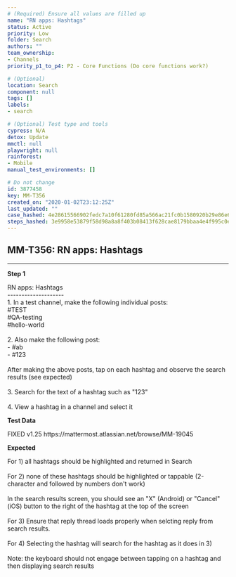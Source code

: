 ```yaml
---
# (Required) Ensure all values are filled up
name: "RN apps: Hashtags"
status: Active
priority: Low
folder: Search
authors: ""
team_ownership: 
- Channels
priority_p1_to_p4: P2 - Core Functions (Do core functions work?)

# (Optional)
location: Search
component: null
tags: []
labels: 
- search

# (Optional) Test type and tools
cypress: N/A
detox: Update
mmctl: null
playwright: null
rainforest: 
- Mobile
manual_test_environments: []

# Do not change
id: 3877458
key: MM-T356
created_on: "2020-01-02T23:12:25Z"
last_updated: ""
case_hashed: 4e28615566902fedc7a10f61280fd85a566ac21fc0b1580920b29e86e63856e3a15a88d0c8c51e966b6000abad6ac5a7
steps_hashed: 3e9958e53879f58d98a8a8f403b08413f628cae8179bbaa4e4f995c0ef8cda834d864235ead483b5601885d3d395c95a
---
```


<!-- (Auto-generated) Based on frontmatter's "key" and "name" -->

## MM-T356: RN apps: Hashtags

---

**Step 1**

RN apps: Hashtags\
\--------------------\
1\. In a test channel, make the following individual posts:\
\#TEST\
\#QA-testing\
\#hello-world\
\
2\. Also make the following post:\
\- #ab\
\- #123\
\
After making the above posts, tap on each hashtag and observe the search results (see expected)\
\
3\. Search for the text of a hashtag such as "123"\
\
4\. View a hashtag in a channel and select it

**Test Data**

FIXED v1.25 https\://mattermost.atlassian.net/browse/MM-19045

**Expected**

For 1) all hashtags should be highlighted and returned in Search\
\
For 2) none of these hashtags should be highlighted or tappable (2-character and followed by numbers don't work)\
\
In the search results screen, you should see an "X" (Android) or "Cancel" (iOS) button to the right of the hashtag at the top of the screen\
\
For 3) Ensure that reply thread loads properly when selcting reply from search results.\
\
For 4) Selecting the hashtag will search for the hashtag as it does in 3)\
\
Note: the keyboard should not engage between tapping on a hashtag and then displaying search results
